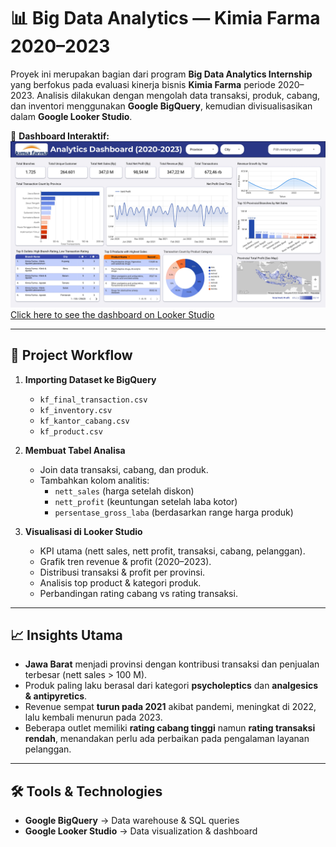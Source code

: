 # 📊 Big Data Analytics — Kimia Farma 2020–2023

Proyek ini merupakan bagian dari program **Big Data Analytics Internship** yang berfokus pada evaluasi kinerja bisnis **Kimia Farma** periode 2020–2023. Analisis dilakukan dengan mengolah data transaksi, produk, cabang, dan inventori menggunakan **Google BigQuery**, kemudian divisualisasikan dalam **Google Looker Studio**.

🔗 **Dashboard Interaktif:**  
<img src="Kimia_Farma_analytics_page-0001.jpg" alt="Dashboard Kimia Farma"/>
[Click here to see the dashboard on Looker Studio](https://lookerstudio.google.com/reporting/7894445b-4bd2-4db3-a289-d153dd234083)

---

## 🚀 Project Workflow
1. **Importing Dataset ke BigQuery**
   - `kf_final_transaction.csv`  
   - `kf_inventory.csv`  
   - `kf_kantor_cabang.csv`  
   - `kf_product.csv`  

2. **Membuat Tabel Analisa**
   - Join data transaksi, cabang, dan produk.
   - Tambahkan kolom analitis:  
     - `nett_sales` (harga setelah diskon)  
     - `nett_profit` (keuntungan setelah laba kotor)  
     - `persentase_gross_laba` (berdasarkan range harga produk)  

3. **Visualisasi di Looker Studio**
   - KPI utama (nett sales, nett profit, transaksi, cabang, pelanggan).  
   - Grafik tren revenue & profit (2020–2023).  
   - Distribusi transaksi & profit per provinsi.  
   - Analisis top product & kategori produk.  
   - Perbandingan rating cabang vs rating transaksi.  

---

## 📈 Insights Utama
- **Jawa Barat** menjadi provinsi dengan kontribusi transaksi dan penjualan terbesar (nett sales > 100 M).  
- Produk paling laku berasal dari kategori **psycholeptics** dan **analgesics & antipyretics**.  
- Revenue sempat **turun pada 2021** akibat pandemi, meningkat di 2022, lalu kembali menurun pada 2023.  
- Beberapa outlet memiliki **rating cabang tinggi** namun **rating transaksi rendah**, menandakan perlu ada perbaikan pada pengalaman layanan pelanggan.  

---

## 🛠️ Tools & Technologies
- **Google BigQuery** → Data warehouse & SQL queries  
- **Google Looker Studio** → Data visualization & dashboard  
